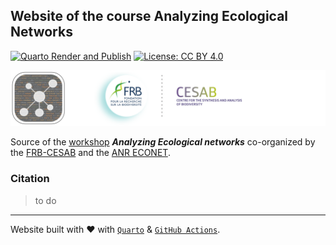 ## Website of the course Analyzing Ecological Networks

<!-- badges: start -->
[![Quarto Render and Publish](https://github.com/rdatatoolbox/rdatatoolbox.github.io/actions/workflows/render-website.yaml/badge.svg)](https://github.com/econetoolbox/econetoolbox.github.io/actions/workflows/render-website.yaml)
[![License: CC BY 4.0](https://img.shields.io/badge/License-CC%20BY%204.0-green.svg)](https://choosealicense.com/licenses/cc-by-4.0/)
<!-- badges: end -->


![](images/banner-networks_150dpi.png)

Source of the [workshop](https://econetoolbox.github.io/) **_Analyzing Ecological networks_**
co-organized by the
[FRB-CESAB](https://www.fondationbiodiversite.fr/en/about-the-foundation/le-cesab/)
and the
[ANR ECONET](https://cmatias.perso.math.cnrs.fr/ANR_EcoNet.html).


### Citation

> to do


<hr />

Website built with :heart: with 
[`Quarto`](https://quarto.org/) & 
[`GitHub Actions`](https://github.com/features/actions).
